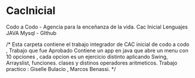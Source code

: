 # CacInicial
Codo a Codo - Agencia para la enceñanza de la vida. 
Cac Inicial
Lenguajes JAVA 
Mysql - GIthub

/* Esta carpeta contiene el trabajo integrador de CAC inicial de codo a codo , Trabajo que fue Aprobado 
 Contiene un app en java que abre un menu con 10 opciones , cada opcion es un ejercicio distinto aplicando Swing, Arrayslist, funciones. clases y distinos operadores aritmeticos.
Trabajo practico : Giselle Bulacio , Marcos Benassi. */
